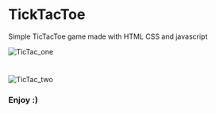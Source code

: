 # TickTacToe
Simple TicTacToe game made with HTML CSS and javascript


![TicTac_one](https://user-images.githubusercontent.com/76828245/179262164-c380d364-013d-4c4d-81e6-cd25da2d2917.png)

#

![TicTac_two](https://user-images.githubusercontent.com/76828245/179262199-31b08b66-9938-4177-a8fa-0b206c8964fa.png)

### Enjoy :)
